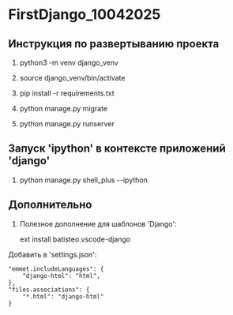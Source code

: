 # FirstDjango_10042025

## Инструкция по развертыванию проекта

1. python3 -m venv django_venv

2. source django_venv/bin/activate

3. pip install -r requirements.txt

4. python manage.py migrate

5. python manage.py runserver

## Запуск 'ipython' в контексте приложений 'django'

1. python manage.py shell_plus --ipython 

## Дополнительно

1. Полезное дополнение для шаблонов 'Django':

    ext install batisteo.vscode-django


Добавить в 'settings.json':

    "emmet.includeLanguages": {
        "django-html": "html",
    },
    "files.associations": {
        "*.html": "django-html"
    }